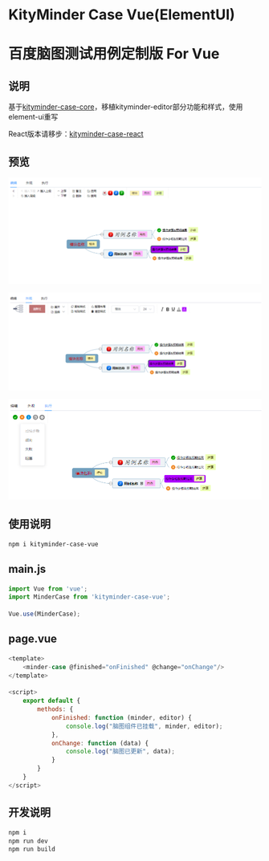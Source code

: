 KityMinder Case Vue(ElementUI)
==========

百度脑图测试用例定制版 For Vue
==========

## 说明
基于[kityminder-case-core](https://github.com/liangalien/kityminder-case-core)，移植kityminder-editor部分功能和样式，使用element-ui重写


React版本请移步：[kityminder-case-react](https://github.com/liangalien/kityminder-case-react)

## 预览
[![](https://raw.githubusercontent.com/liangalien/kityminder-case-vue/main/src/images/s1.png)](https://raw.githubusercontent.com/liangalien/kityminder-case-vue/main/src/images/s1.png)

[![](https://raw.githubusercontent.com/liangalien/kityminder-case-vue/main/src/images/s2.png)](https://raw.githubusercontent.com/liangalien/kityminder-case-vue/main/src/images/s2.png)

[![](https://raw.githubusercontent.com/liangalien/kityminder-case-vue/main/src/images/s3.png)](https://raw.githubusercontent.com/liangalien/kityminder-case-vue/main/src/images/s3.png)


## 使用说明
```bash
npm i kityminder-case-vue
```

## main.js
```javascript
import Vue from 'vue';
import MinderCase from 'kityminder-case-vue';

Vue.use(MinderCase);
```

## page.vue
```javascript
<template>
    <minder-case @finished="onFinished" @change="onChange"/>
</template>

<script>
    export default {
        methods: {
            onFinished: function (minder, editor) {
                console.log("脑图组件已挂载", minder, editor);
            },
            onChange: function (data) {
                console.log("脑图已更新", data);
            }
        }
    }
</script>
```

## 开发说明
```bash
npm i
npm run dev
npm run build
```
